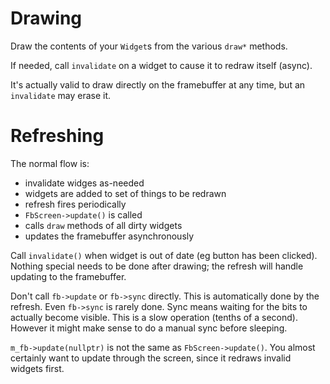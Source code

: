 # Drawing

Draw the contents of your `Widget`s from the various `draw*` methods.

If needed, call `invalidate` on a widget to cause it to redraw itself (async).

It's actually valid to draw directly on the framebuffer at any time, but an
`invalidate` may erase it.

# Refreshing

The normal flow is:

- invalidate widges as-needed
- widgets are added to set of things to be redrawn
- refresh fires periodically
- `FbScreen->update()` is called
- calls `draw` methods of all dirty widgets
- updates the framebuffer asynchronously

Call `invalidate()` when widget is out of date (eg button has been clicked).
Nothing special needs to be done after drawing; the refresh will handle updating
to the framebuffer.

Don't call `fb->update` or `fb->sync` directly.  This is automatically done by
the refresh.  Even `fb->sync` is rarely done.  Sync means waiting for the bits
to actually become visible.  This is a slow operation (tenths of a second).
However it might make sense to do a manual sync before sleeping.

`m_fb->update(nullptr)` is not the same as `FbScreen->update()`.  You almost
certainly want to update through the screen, since it redraws invalid widgets
first.
